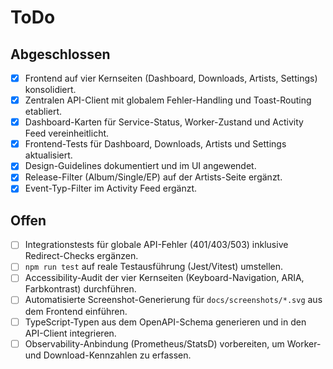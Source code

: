 # ToDo

## Abgeschlossen
- [x] Frontend auf vier Kernseiten (Dashboard, Downloads, Artists, Settings) konsolidiert.
- [x] Zentralen API-Client mit globalem Fehler-Handling und Toast-Routing etabliert.
- [x] Dashboard-Karten für Service-Status, Worker-Zustand und Activity Feed vereinheitlicht.
- [x] Frontend-Tests für Dashboard, Downloads, Artists und Settings aktualisiert.
- [x] Design-Guidelines dokumentiert und im UI angewendet.
- [x] Release-Filter (Album/Single/EP) auf der Artists-Seite ergänzt.
- [x] Event-Typ-Filter im Activity Feed ergänzt.

## Offen
- [ ] Integrationstests für globale API-Fehler (401/403/503) inklusive Redirect-Checks ergänzen.
- [ ] `npm run test` auf reale Testausführung (Jest/Vitest) umstellen.
- [ ] Accessibility-Audit der vier Kernseiten (Keyboard-Navigation, ARIA, Farbkontrast) durchführen.
- [ ] Automatisierte Screenshot-Generierung für `docs/screenshots/*.svg` aus dem Frontend einführen.
- [ ] TypeScript-Typen aus dem OpenAPI-Schema generieren und in den API-Client integrieren.
- [ ] Observability-Anbindung (Prometheus/StatsD) vorbereiten, um Worker- und Download-Kennzahlen zu erfassen.
